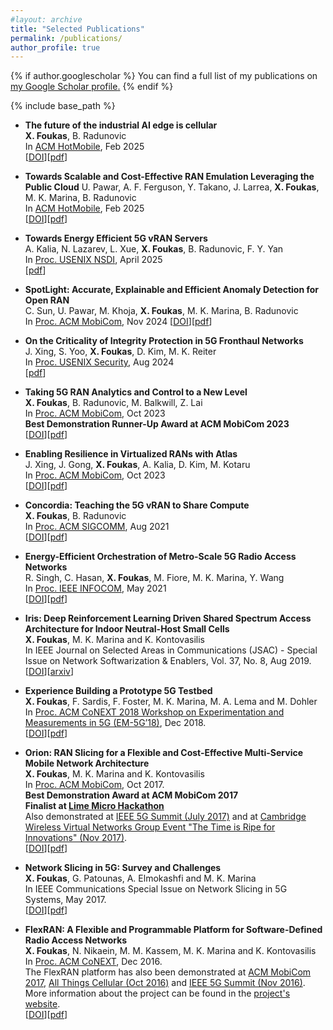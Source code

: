 ```yaml
---
#layout: archive
title: "Selected Publications"
permalink: /publications/
author_profile: true
---
```


{% if author.googlescholar %}
  You can find a full list of my publications on <u><a href="{{author.googlescholar}}">my Google Scholar profile</a>.</u>
{% endif %}

{% include base_path %}
* **The future of the industrial AI edge is cellular**  
  **X. Foukas**, B. Radunovic  
  In [ACM HotMobile](https://hotmobile.org/2025/), Feb 2025  
  [[DOI](https://doi.org/10.1145/3708468.3711887)][[pdf](https://xfoukas.github.io/files/cellular_edge_hotmobile25.pdf)]  

* **Towards Scalable and Cost-Effective RAN Emulation Leveraging the Public Cloud**
  U. Pawar, A. F. Ferguson, Y. Takano, J. Larrea, **X. Foukas**, M. K. Marina, B. Radunovic  
  In [ACM HotMobile](https://hotmobile.org/2025/), Feb 2025  
  [[DOI](https://doi.org/10.1145/3708468.3711895)][[pdf](https://xfoukas.github.io/files/ran_emulation_hotmobile25.pdf)]  

* **Towards Energy Efficient 5G vRAN Servers**  
  A. Kalia, N. Lazarev, L. Xue, **X. Foukas**, B. Radunovic, F. Y. Yan  
  In [Proc. USENIX NSDI](https://www.usenix.org/conference/nsdi25), April 2025  
  [[pdf](https://www.microsoft.com/en-us/research/wp-content/uploads/2024/06/renc_nsdi.pdf)]  

* **SpotLight: Accurate, Explainable and Efficient Anomaly Detection for Open RAN**  
  C. Sun, U. Pawar, M. Khoja, **X. Foukas**, M. K. Marina, B. Radunovic  
  In [Proc. ACM MobiCom](https://sigmobile.org/mobicom/2024), Nov 2024 
  [[DOI](https://doi.org/10.1145/3636534.3649380)][[pdf](https://xfoukas.github.io/files/spotlight_mobicom24.pdf)]   

* **On the Criticality of Integrity Protection in 5G Fronthaul Networks**  
  J. Xing, S. Yoo, **X. Foukas**, D. Kim, M. K. Reiter  
  In [Proc. USENIX Security](https://www.usenix.org/conference/usenixsecurity24), Aug 2024  
  [[pdf](https://www.usenix.org/conference/usenixsecurity24/presentation/xing-jiarong)]  

* **Taking 5G RAN Analytics and Control to a New Level**  
  **X. Foukas**, B. Radunovic, M. Balkwill, Z. Lai  
  In [Proc. ACM MobiCom](https://sigmobile.org/mobicom/2023/), Oct 2023  
  **Best Demonstration Runner-Up Award at ACM MobiCom 2023**  
  [[DOI](https://doi.org/10.1145/3570361.3592493)][[pdf](https://xfoukas.github.io/files/janus_mobicom23.pdf)]  

* **Enabling Resilience in Virtualized RANs with Atlas**  
  J. Xing, J. Gong, **X. Foukas**, A. Kalia, D. Kim, M. Kotaru  
  In [Proc. ACM MobiCom](https://sigmobile.org/mobicom/2023/), Oct 2023  
  [[DOI](https://doi.org/10.1145/3570361.3613276)][[pdf](https://xfoukas.github.io/files/atlas_mobicom23.pdf)]

* **Concordia: Teaching the 5G vRAN to Share Compute**  
  **X. Foukas**, B. Radunovic  
  In [Proc. ACM SIGCOMM](https://conferences.sigcomm.org/sigcomm/2021/), Aug 2021  
  [[DOI](https://doi.org/10.1145/3452296.3472894)][[pdf](https://xfoukas.github.io/files/concordia_sigcomm21.pdf)]

* **Energy-Efficient Orchestration of Metro-Scale 5G Radio Access Networks**  
  R. Singh, C. Hasan, **X. Foukas**, M. Fiore, M. K. Marina, Y. Wang  
  In [Proc. IEEE INFOCOM](https://infocom2021.ieee-infocom.org/), May 2021  
  [[DOI](https://doi.org/10.1109/INFOCOM42981.2021.9488786)][[pdf](https://xfoukas.github.io/files/5genergy_infocom21.pdf)]

* **Iris: Deep Reinforcement Learning Driven Shared Spectrum Access Architecture for Indoor Neutral-Host Small Cells**  
  **X. Foukas**, M. K. Marina and K. Kontovasilis   
  In IEEE Journal on Selected Areas in Communications (JSAC) - Special Issue on Network Softwarization & Enablers, Vol. 37, No. 8, Aug 2019.   
  [[DOI](https://doi.org/10.1109/JSAC.2019.2927067)][[arxiv](https://arxiv.org/abs/1812.06183)]  

* **Experience Building a Prototype 5G Testbed**  
  **X. Foukas**, F. Sardis, F. Foster, M. K. Marina, M. A. Lema and M. Dohler  
  In [Proc. ACM CoNEXT 2018 Workshop on Experimentation and Measurements in 5G (EM-5G’18)](https://conferences2.sigcomm.org/co-next/2018/#!/workshop-em5g), Dec 2018.  
  [[DOI](https://doi.org/10.1145/3286680.3286683)][[pdf](https://www.research.ed.ac.uk/portal/files/77048341/experience_building_a_prototype_5G_testbed.pdf)]  

* **Orion: RAN Slicing for a Flexible and Cost-Effective Multi-Service Mobile Network Architecture**  
  **X. Foukas**, M. K. Marina and K. Kontovasilis  
  In [Proc. ACM MobiCom](https://www.sigmobile.org/mobicom/2017/), Oct 2017.  
  **Best Demonstration Award at ACM MobiCom 2017**  
  **Finalist at [Lime Micro Hackathon](https://www.btplc.com/btinfinitylab/LimeMicro/)**  
  Also demonstrated at [IEEE 5G Summit (July 2017)](http://www.5gsummit.org/greece/) and at [Cambridge Wireless Virtual Networks Group Event "The Time is Ripe for Innovations" (Nov 2017)](https://www.cambridgewireless.co.uk/events/67373-virtual-networks-sig-the-time-is-ripe-for-in/).  
  [[DOI](https://doi.org/10.1145/3117811.3117831)][[pdf](https://www.research.ed.ac.uk/portal/files/42138372/orion_final_version_2.pdf)]  

*  **Network Slicing in 5G: Survey and Challenges**  
   **X. Foukas**, G. Patounas, A. Elmokashfi and M. K. Marina  
   In IEEE Communications Special Issue on Network Slicing in 5G Systems, May 2017.  
   [[DOI](https://doi.org/10.1109/MCOM.2017.1600951)][[pdf](https://www.research.ed.ac.uk/portal/files/32883461/network_slicing_5g_final_version_1.pdf)]  

*  **FlexRAN: A Flexible and Programmable Platform for Software-Defined Radio Access Networks**  
   **X. Foukas**, N. Nikaein, M. M. Kassem, M. K. Marina and K. Kontovasilis  
   In [Proc. ACM CoNEXT](http://conferences2.sigcomm.org/co-next/2016), Dec 2016.  
   The FlexRAN platform has also been demonstrated at [ACM MobiCom 2017](https://www.sigmobile.org/mobicom/2017/), [All Things Cellular (Oct 2016)](https://networks.inf.ed.ac.uk/atc/index.html) and [IEEE 5G Summit (Nov 2016)](http://www.5gsummit.org/berlin/).  
   More information about the project can be found in the [project's website](https://networks.inf.ed.ac.uk/flexran/).  
   [[DOI](https://doi.org/10.1145/2999572.2999599)][[pdf](https://www.research.ed.ac.uk/portal/files/28562578/flexran_1.pdf)]


